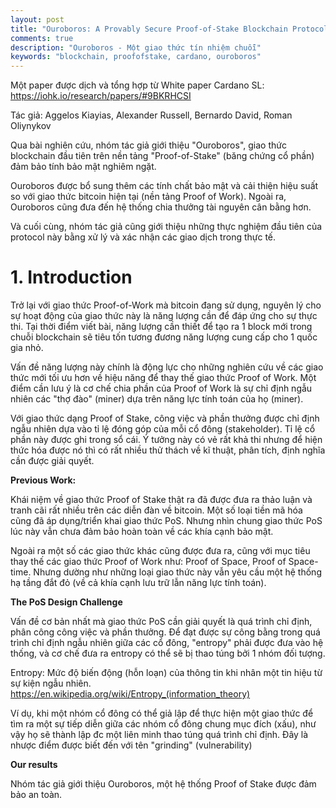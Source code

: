 ```yaml
---
layout: post
title: "Ouroboros: A Provably Secure Proof-of-Stake Blockchain Protocol"
comments: true
description: "Ouroboros - Một giao thức tín nhiệm chuỗi"
keywords: "blockchain, proofofstake, cardano, ouroboros"
---
```


Một paper được dịch và tổng hợp từ White paper Cardano SL:
https://iohk.io/research/papers/#9BKRHCSI

Tác giả: Aggelos Kiayias, Alexander Russell, Bernardo David, Roman Oliynykov

Qua bài nghiên cứu, nhóm tác giả giới thiệu "Ouroboros", giao thức blockchain đầu tiên trên nền tảng "Proof-of-Stake" (băng chứng cổ phần) đảm bảo tính bảo mật nghiêm ngặt.

Ouroboros được bổ sung thêm các tính chất bảo mật và cải thiện hiệu suất so với giao thức bitcoin hiện tại (nền tảng Proof of Work). Ngoài ra, Ouroboros cũng đưa đến hệ thống chia thưởng tài nguyên cân bằng hơn.

Và cuối cùng, nhóm tác giả cũng giới thiệu những thực nghiệm đầu tiên của protocol này bằng xử lý và xác nhận các giao dịch trong thực tế.

# 1. Introduction

Trở lại với giao thức Proof-of-Work mà bitcoin đang sử dụng, nguyên lý cho sự hoạt động của giao thức này là năng lượng cần để đáp ứng cho sự thực thi. Tại thời điểm viết bài, năng lượng cần thiết để tạo ra 1 block mới trong chuỗi blockchain sẽ tiêu tốn tương đương năng lượng cung cấp cho 1 quốc gia nhỏ.

Vấn đề năng lượng này chính là động lực cho những nghiên cứu về các giao thức mới tối ưu hơn về hiệu năng để thay thế giao thức Proof of Work. Một điểm cần lưu ý là cơ chế chia phần của Proof of Work là sự chỉ định ngẫu nhiên các "thợ đào" (miner) dựa trên năng lực tính toán của họ (miner).

Với giao thức dạng Proof of Stake, công việc và phần thưởng được chỉ định ngẫu nhiên dựa vào tỉ lệ đóng góp của mỗi cổ đông (stakeholder). Tỉ lệ cổ phần này được ghi trong sổ cái. Ý tưởng này có vẻ rất khả thi nhưng để hiện thức hóa được nó thì có rất nhiều thử thách về kĩ thuật, phân tích, định nghĩa cần được giải quyết.

**Previous Work:**

Khái niệm về giao thức Proof of Stake thật ra đã được đưa ra thảo luận và tranh cãi rất nhiều trên các diễn đàn về bitcoin. Một số loại tiền mã hóa cũng đã áp dụng/triển khai giao thức PoS. Nhưng nhìn chung giao thức PoS lúc này vẫn chưa đảm bảo hoàn toàn về các khía cạnh bảo mật.

Ngoài ra một số các giao thức khác cũng được đưa ra, cũng với mục tiêu thay thế các giao thức Proof of Work như: Proof of Space, Proof of Space-time. Nhưng dường như những loại giao thức này vẫn yêu cầu một hệ thống hạ tầng đắt đỏ (về cả khía cạnh lưu trữ lẫn năng lực tính toán).


**The PoS Design Challenge**

Vấn đề cơ bản nhất mà giao thức PoS cần giải quyết là quá trình chỉ định, phân công công việc và phần thưởng. Để đạt được sự công bằng trong quá trình chỉ định ngẫu nhiên giữa các cổ đông, "entropy" phải được đưa vào hệ thống, và cơ chế đưa ra entropy có thể sẽ bị thao túng bởi 1 nhóm đối tượng.

Entropy: Mức độ biến động (hỗn loạn) của thông tin khi nhân một tin hiệu từ sự kiện ngẫu nhiên.
https://en.wikipedia.org/wiki/Entropy_(information_theory)

Ví dụ, khi một nhóm cổ đông có thể giả lập để thực hiện một giao thức để tìm ra một sự tiếp diễn giữa các nhóm cổ đông chung mục đích (xấu), như vậy họ sẽ thành lập đc một liên minh thao túng quá trình chỉ định. Đây là nhược điểm được biết đến với tên "grinding" (vulnerability)

**Our results**

Nhóm tác giả giới thiệu Ouroboros, một hệ thống Proof of Stake được đảm bảo an toàn.

